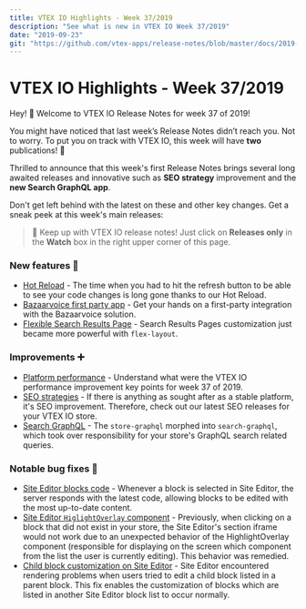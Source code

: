 ```yaml
---
title: VTEX IO Highlights - Week 37/2019
description: "See what is new in VTEX IO Week 37/2019"
date: "2019-09-23"
git: "https://github.com/vtex-apps/release-notes/blob/master/docs/2019-week-37/README.md"
---
```


# VTEX IO Highlights - Week 37/2019

Hey! 👋 Welcome to VTEX IO Release Notes for week 37 of 2019!

You might have noticed that last week’s Release Notes didn’t reach you. Not to worry. To put you on track with VTEX IO, this week will have **two** publications! 🎉

Thrilled to announce that this week's first Release Notes brings several long awaited releases and innovative such as **SEO strategy** improvement and the **new Search GraphQL app**.

Don't get left behind with the latest on these and other key changes. Get a sneak peek at this week's main releases:

> :bell: Keep up with VTEX IO release notes! Just click on **Releases only** in the **Watch** box in the right upper corner of this page.

### New features :rocket:

- [Hot Reload](https://github.com/vtex-apps/release-notes/blob/master/docs/2019-week-37/hot-reload.md) - The time when you had to hit the refresh button to be able to see your code changes is long gone thanks to our Hot Reload.
- [Bazaarvoice first party app](https://github.com/vtex-apps/release-notes/blob/master/docs/2019-week-37/bazaarvoice-first-party-app.md) - Get your hands on a first-party integration with the Bazaarvoice solution.
- [Flexible Search Results Page](https://github.com/vtex-apps/release-notes/blob/master/docs/2019-week-37/flexible-search-results-page.md) - Search Results Pages customization just became more powerful with `flex-layout`.

### Improvements :heavy_plus_sign:

- [Platform performance](https://github.com/vtex-apps/release-notes/blob/master/docs/2019-week-37/platform-performance.md) - Understand what were the VTEX IO performance improvement key points for week 37 of 2019.
- [SEO strategies](https://github.com/vtex-apps/release-notes/blob/master/docs/2019-week-37/seo-strategies.md) - If there is anything as sought after as a stable platform, it's SEO improvement. Therefore, check out our latest SEO releases for your VTEX IO store.
- [Search GraphQL](https://github.com/vtex-apps/release-notes/blob/master/docs/2019-week-37/search-graphql.md) - The `store-graphql` morphed into `search-graphql`, which took over responsibility for your store's GraphQL search related queries.

### Notable bug fixes :bug:

- [Site Editor blocks code](https://github.com/vtex-apps/admin-pages/pull/275) - Whenever a block is selected in Site Editor, the server responds with the latest code, allowing blocks to be edited with the most up-to-date content.
- [Site Editor `HiglightOverlay` component](https://github.com/vtex-apps/admin-pages/pull/278) - Previously, when clicking on a block that did not exist in your store, the Site Editor's section iframe would not work due to an unexpected behavior of the HighlightOverlay component (responsible for displaying on the screen which component from the list the user is currently editing). This behavior was remedied.
- [Child block customization on Site Editor](https://github.com/vtex-apps/admin-pages/pull/269) - Site Editor encountered rendering problems when users tried to edit a child block listed in a parent block. This fix enables the customization of blocks which are listed in another Site Editor block list to occur normally.
